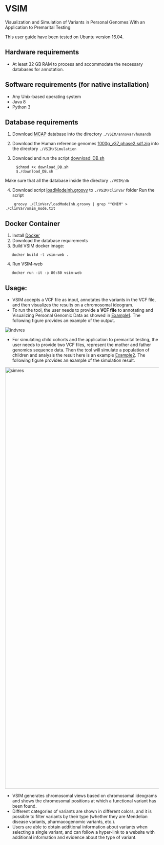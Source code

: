 # VSIM

Visualization and Simulation of Variants in Personal Genomes With an Application to Premarital Testing

This user guide have been tested on Ubuntu version 16.04.

## Hardware requirements
 - At least 32 GB RAM to process and accommodate the necessary databases for annotation.

## Software requirements (for native installation)
 - Any Unix-based operating system
 - Java 8
 - Python 3
 
## Database requirements 
1. Download [MCAP](https://drive.google.com/file/d/13N0meotI2rTfbLt-GuL1ic-O3uokLvwH/view?usp=sharing) database into the directory `./VSIM/annovar/humandb` 

2. Download the Human reference genomes [1000g_v37_phase2.sdf.zip](https://s3.amazonaws.com/rtg-datasets/references/1000g_v37_phase2.sdf.zip) into the directory `./VSIM/Simulation` 

3. Download and run the script [download_DB.sh](https://github.com/azzatha/VSIM/blob/master/VSIM/download_DB.sh) 
```
     $chmod +x download_DB.sh
     $./download_DB.sh
```
Make sure that all the database inside the directory `./VSIM/db` 

4. Download script [loadModeInh.groovy](https://github.com/azzatha/VSIM/blob/master/VSIM/ClinVar/loadModeInh.groovy) to `./VSIM/ClinVar` folder
Run the script
```
    groovy ./ClinVar/loadModeInh.groovy | grep "^OMIM" > ./ClinVar/omim_mode.txt
```

## Docker Container
1. Install [Docker](https://docs.docker.com/)
2. Download the database requirements
3. Build VSIM docker image:
```
   docker build -t vsim-web .
```
4. Run VSIM-web
```
   docker run -it -p 80:80 vsim-web
```

## Usage:

- VSIM accepts a VCF file as input, annotates the variants in the VCF file, and then visualizes the results on a chromosomal ideogram.
- To run the tool, the user needs to provide a **VCF file** to annotating and Visualizing Personal Genomic Data as showed in [Example1](https://github.com/azzatha/VSIM/blob/master/vsim.com/result1example.html).
The following figure provides an example of the output.


![indvres](https://user-images.githubusercontent.com/31382680/49799724-add17400-fd56-11e8-8f56-6a1136f71923.png)


- For simulating child cohorts and the application to premarital testing, the user needs to provide two VCF files, represent the mother and father genomics sequence data. Then the tool will simulate a population of children and analysis the result here is an example [Example2](https://github.com/azzatha/VSIM/blob/master/vsim.com/result2example.html).
The following figure provides an example of the simulation result. 

<img width="1376" alt="simres" src="https://user-images.githubusercontent.com/31382680/49799992-72837500-fd57-11e8-95ca-bf374842363f.png">


- VSIM generates chromosomal views based on chromosomal ideograms and shows the chromosomal positions at which a functional variant has been found. 
- Different categories of variants are shown in different colors, and it is possible to filter variants by their type (whether they are Mendelian disease variants, pharmacogenomic variants, etc.). 
- Users are able to obtain additional information about variants when selecting a single variant, and can follow a hyper-link to a website with additional information and evidence about the type of variant. 
